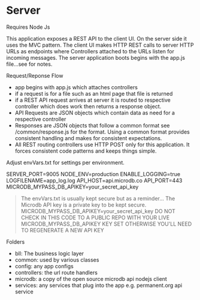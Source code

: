 Server
========================

Requires Node Js 

This application exposes a REST API to the client UI. On the server side it uses the MVC pattern. 
The client UI makes HTTP REST calls to server HTTP URLs as endpoints where Controllers attached to the URLs listen for incoming messages. The server application boots begins with the app.js file...see for notes.

Request/Reponse Flow
- app begins with app.js which attaches controllers
- if a request is for a file such as an html page that file is returned
- if a REST API request arrives at server it is routed to respective controller which does work then returns a response object.
- API Requests are JSON objects which contain data as need for a respective controller
- Responses are JSON objects that follow a common format see /common/response.js for the format. Using a common format provides consistent handling and makes for consistent expectations.
- All REST routing controllers use HTTP POST only for this application. It forces consistent code patterns and keeps things simple.



Adjust envVars.txt for settings per environment.

SERVER_PORT=9005
NODE_ENV=production
ENABLE_LOGGING=true
LOGFILENAME=app_log.log
API_HOST=api.microdb.co
API_PORT=443
MICRODB_MYPASS_DB_APIKEY=your_secret_api_key

> The envVars.txt is usually kept secure but as a reminder...
> The Microdb API key is a private key to be kept secure.
> MICRODB_MYPASS_DB_APIKEY=your_secret_api_key
> DO NOT CHECK IN THIS CODE TO A PUBLIC REPO WITH YOUR LIVE MICRODB_MYPASS_DB_APIKEY KEY SET 
> OTHERWISE YOU'LL NEED TO REGENERATE A NEW API KEY


Folders
- bll: The business logic layer
- common: used by various classes
- config: any app configs
- controllers: the url route handlers
- microdb: a copy of the open source microdb api nodejs client
- services: any services that plug into the app e.g. permanent.org api service
